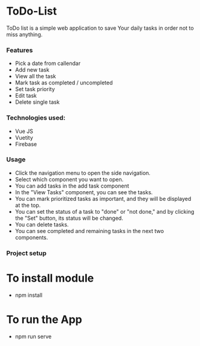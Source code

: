 # ToDo-List

ToDo list is a simple web application to save Your daily tasks in order not to miss anything.

### Features
* Pick a date from callendar
* Add new task
* View all the task
* Mark task as completed / uncompleted
* Set task priority
* Edit task
* Delete single task

### Technologies used:
* Vue JS
* Vuetity
* Firebase
  
### Usage
* Click the navigation menu to open the side navigation.
* Select which component you want to open.
* You can add tasks in the add task component
* In the "View Tasks" component, you can see the tasks.
* You can mark prioritized tasks as important, and they will be displayed at the top.
* You can set the status of a task to "done" or "not done," and by clicking the "Set" button, its status will be changed.
* You can delete tasks.
* You can see completed and remaining tasks in the next two components.
  
### Project setup
# To install module
* npm install
# To run the App
* npm run serve
  

